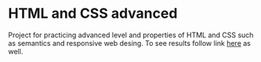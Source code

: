 # HTML and CSS advanced

Project for practicing advanced level and properties of HTML and CSS such as semantics and responsive web desing.
To see results follow link [here](https://nazar-pichak.github.io/ArtistFinder/) as well.
